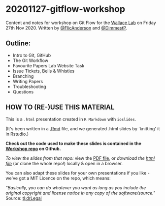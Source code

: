 # 20201127-gitflow-workshop

Content and notes for workshop on Git Flow for the [Wallace Lab](https://ewallace.github.io/) on Friday 27th Nov 2020. 
Written by [@FlicAnderson](https://github.com/FlicAnderson) and [@DimmestP](https://github.com/DimmestP). 

## Outline: 

* Intro to Git, GitHub   
* The Git Workflow   
* Favourite Papers Lab Website Task   
* Issue Tickets, Bells & Whistles   
* Branching   
* Writing Papers   
* Troubleshooting  
* Questions


## HOW TO (RE-)USE THIS MATERIAL  

This is a `.html` presentation created in `R Markdown` with `ioslides`.   

(It's been written in a [.Rmd](http://rmarkdown.rstudio.com) file, and we generated .html slides by 'knitting' it in Rstudio.)  

**Check out the code used to make these slides is contained in the [Workshop repo](https://github.com/FlicAnderson/20201127-gitflow-workshop) on Github.** 

*To view the slides from that repo:* view the [PDF file](https://github.com/FlicAnderson/20201127-gitflow-workshop/blob/main/workshop_slides.pdf), or _download the [html file](https://github.com/FlicAnderson/20201127-gitflow-workshop/blob/main/workshop_slides.html)_ (or clone the whole repo!) locally \& open in a browser.  

You can also adapt these slides for your own presentations if you like - we've got a MIT Licence on the repo, which means: 

*"Basically, you can do whatever you want as long as you include the original copyright and license notice in any copy of the software/source."*
Source: [tl;drLegal](https://tldrlegal.com/license/mit-license)
